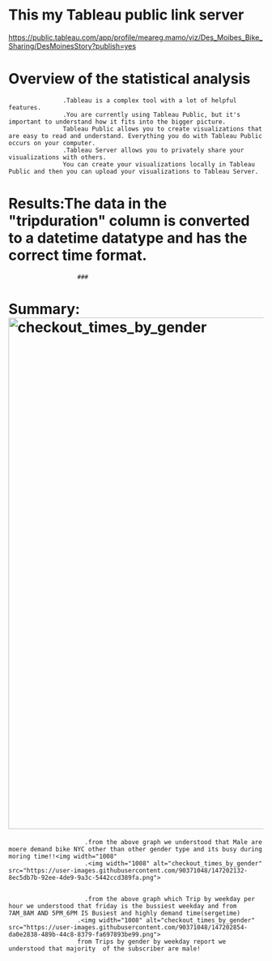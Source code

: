 # This my Tableau public link server
https://public.tableau.com/app/profile/meareg.mamo/viz/Des_Moibes_Bike_Sharing/DesMoinesStory?publish=yes
#     Overview of the statistical analysis
                   .Tableau is a complex tool with a lot of helpful features.
                   .You are currently using Tableau Public, but it's important to understand how it fits into the bigger picture. 
                   Tableau Public allows you to create visualizations that are easy to read and understand. Everything you do with Tableau Public occurs on your computer.
                   .Tableau Server allows you to privately share your visualizations with others. 
                   You can create your visualizations locally in Tableau Public and then you can upload your visualizations to Tableau Server.
                   
#     Results:The data in the "tripduration" column is converted to a datetime datatype and has the correct time format.
                       ###
#     Summary:<img width="1008" alt="checkout_times_by_gender" src="https://user-images.githubusercontent.com/90371048/147201581-098f1d24-48b8-48f6-9892-068794e08f6c.png">
                         .from the above graph we understood that Male are moere demand bike NYC other than other gender type and its busy during moring time!!<img width="1008" 
                         .<img width="1008" alt="checkout_times_by_gender" src="https://user-images.githubusercontent.com/90371048/147202132-8ec5db7b-92ee-4de9-9a3c-5442ccd389fa.png">

                         
                         .from the above graph which Trip by weekday per hour we understood that friday is the bussiest weekday and from 7AM_8AM AND 5PM_6PM IS Busiest and highly demand time(sergetime)
                       .<img width="1008" alt="checkout_times_by_gender" src="https://user-images.githubusercontent.com/90371048/147202854-da0e2838-489b-44c8-8379-fa697893be99.png">
                       from Trips by gender by weekday report we understood that majority  of the subscriber are male!
